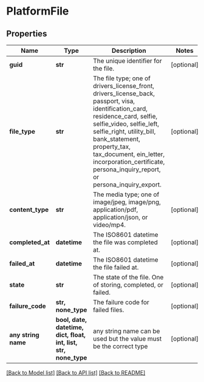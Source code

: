 # PlatformFile


## Properties
Name | Type | Description | Notes
------------ | ------------- | ------------- | -------------
**guid** | **str** | The unique identifier for the file. | [optional] 
**file_type** | **str** | The file type; one of drivers_license_front, drivers_license_back, passport, visa, identification_card, residence_card, selfie, selfie_video, selfie_left, selfie_right, utility_bill, bank_statement, property_tax, tax_document, ein_letter, incorporation_certificate, persona_inquiry_report, or persona_inquiry_export. | [optional] 
**content_type** | **str** | The media type; one of image/jpeg, image/png, application/pdf, application/json, or video/mp4. | [optional] 
**completed_at** | **datetime** | The ISO8601 datetime the file was completed at. | [optional] 
**failed_at** | **datetime** | The ISO8601 datetime the file failed at. | [optional] 
**state** | **str** | The state of the file. One of storing, completed, or failed. | [optional] 
**failure_code** | **str, none_type** | The failure code for failed files. | [optional] 
**any string name** | **bool, date, datetime, dict, float, int, list, str, none_type** | any string name can be used but the value must be the correct type | [optional]

[[Back to Model list]](../README.md#documentation-for-models) [[Back to API list]](../README.md#documentation-for-api-endpoints) [[Back to README]](../README.md)


